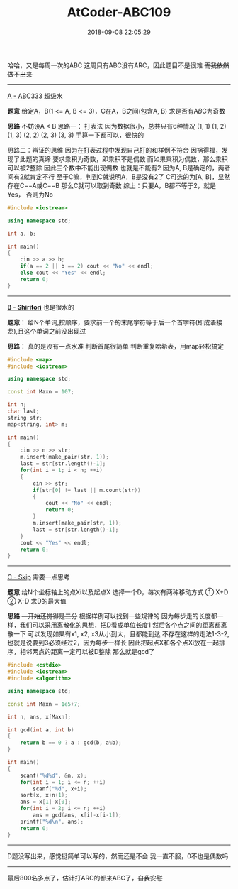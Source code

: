 ﻿---
title: AtCoder-ABC109
date: 2018-09-08 22:05:29
categories:
  - AtCoder
tags:
  - 数学
---

哈哈，又是每周一次的ABC
这周只有ABC没有ARC，因此题目不是很难
~~而我依然做不出来~~

----------
[A - ABC333][1] 
超级水


**题意**
给定A，B(1 <= A, B <= 3)，C在A，B之间(包含A, B)
求是否有A*B*C为奇数


**思路**
不妨设A < B
思路一： 打表法
因为数据很小，总共只有6种情况
(1, 1) (1, 2) (1, 3) (2, 2) (2, 3) (3, 3)
手算一下都可以，很快的


思路二：辨证的思维
因为在打表过程中发现自己打的和样例不符合
因祸得福，发现了此题的真谛
要求乘积为奇数，即乘积不是偶数
而如果乘积为偶数，那么乘积可以被2整除
因此三个数中不能出现偶数
也就是不能有2
因为A, B是确定的，两者间有2就肯定不行
至于C嘛，判到C就说明A，B是没有2了
C可选的为[A, B]，显然存在C==A或C==B
那么C就可以取到奇数
综上：只要A，B都不等于2，就是Yes， 否则为No
```cpp
#include <iostream>

using namespace std;

int a, b;

int main()
{
    cin >> a >> b;
    if(a == 2 || b == 2) cout << "No" << endl;
    else cout << "Yes" << endl;
    return 0;
}
```


----------
**[B - Shiritori][2]**
也是很水的

**题意**：
给N个单词,按顺序，要求前一个的末尾字符等于后一个首字符(即成语接龙),且这个单词之前没出现过

**思路**：
真的是没有一点水准
判断首尾很简单
判断重复哈希表，用map轻松搞定

```cpp
#include <map>
#include <iostream>

using namespace std;

const int Maxn = 107;

int n;
char last;
string str;
map<string, int> m;

int main()
{
    cin >> n >> str;
    m.insert(make_pair(str, 1));
    last = str[str.length()-1];
    for(int i = 1; i < n; ++i)
    {
        cin >> str;
        if(str[0] != last || m.count(str))
        {
            cout << "No" << endl;
            return 0;
        }
        m.insert(make_pair(str, 1));
        last = str[str.length()-1];
    }
    cout << "Yes" << endl;
    return 0;
}
```

----------

[C - Skip][3]
需要一点思考

**题意**
给N个坐标轴上的点Xi以及起点X
选择一个D，每次有两种移动方式
① X+D ② X-D
求D的最大值

**思路**
~~一开始还觉得是二分~~
根据样例可以找到一些规律的
因为每步走的长度都一样，我们可以采用离散化的思想，把D看成单位长度1
然后各个点之间的距离都离散一下
可以发现如果有x1, x2, x3从小到大，且都能到达
不存在这样的走法1-3-2, 也就是说要到3必须经过2，因为每步一样长
因此把起点X和各个点Xi放在一起排序，相邻两点的距离一定可以被D整除
那么就是gcd了
```cpp
#include <cstdio>
#include <iostream>
#include <algorithm>

using namespace std;

const int Maxn = 1e5+7;

int n, ans, x[Maxn];

int gcd(int a, int b)
{
    return b == 0 ? a : gcd(b, a%b);
}

int main()
{
    scanf("%d%d", &n, x);
    for(int i = 1; i <= n; ++i)
        scanf("%d", x+i);
    sort(x, x+n+1);
    ans = x[1]-x[0];
    for(int i = 2; i <= n; ++i)
        ans = gcd(ans, x[i]-x[i-1]);
    printf("%d\n", ans);
    return 0;
}

```

----------
D题没写出来，感觉挺简单可以写的，然而还是不会
我一直不服，0不也是偶数吗


----------
最后800名多点了，估计打ARC的都来ABC了，~~自我安慰~~

  [1]: https://beta.atcoder.jp/contests/abc109/tasks/abc109_a
  [2]: https://beta.atcoder.jp/contests/abc109/tasks/abc109_b
  [3]: https://abc109.contest.atcoder.jp/tasks/abc109_c